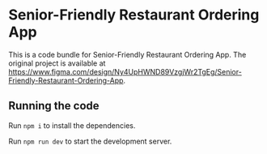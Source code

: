 
  # Senior-Friendly Restaurant Ordering App

  This is a code bundle for Senior-Friendly Restaurant Ordering App. The original project is available at https://www.figma.com/design/Ny4UpHWND89VzgjWr2TgEg/Senior-Friendly-Restaurant-Ordering-App.

  ## Running the code

  Run `npm i` to install the dependencies.

  Run `npm run dev` to start the development server.
  